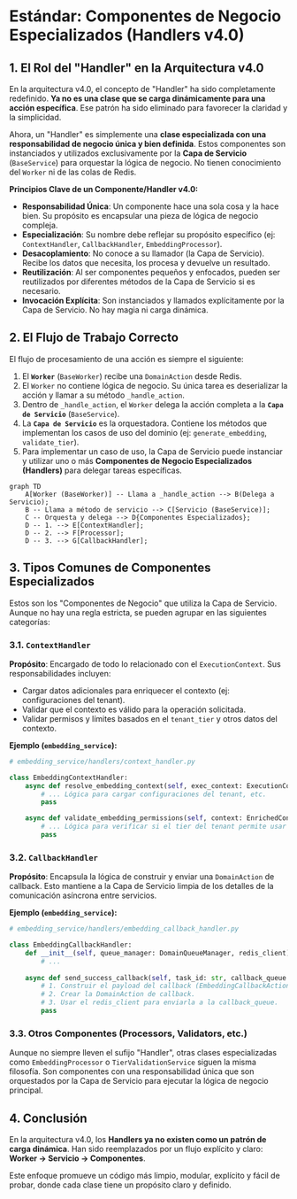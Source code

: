 # Estándar: Componentes de Negocio Especializados (Handlers v4.0)

## 1. El Rol del "Handler" en la Arquitectura v4.0

En la arquitectura v4.0, el concepto de "Handler" ha sido completamente redefinido. **Ya no es una clase que se carga dinámicamente para una acción específica**. Ese patrón ha sido eliminado para favorecer la claridad y la simplicidad.

Ahora, un "Handler" es simplemente una **clase especializada con una responsabilidad de negocio única y bien definida**. Estos componentes son instanciados y utilizados exclusivamente por la **Capa de Servicio** (`BaseService`) para orquestar la lógica de negocio. No tienen conocimiento del `Worker` ni de las colas de Redis.

**Principios Clave de un Componente/Handler v4.0:**

- **Responsabilidad Única**: Un componente hace una sola cosa y la hace bien. Su propósito es encapsular una pieza de lógica de negocio compleja.
- **Especialización**: Su nombre debe reflejar su propósito específico (ej: `ContextHandler`, `CallbackHandler`, `EmbeddingProcessor`).
- **Desacoplamiento**: No conoce a su llamador (la Capa de Servicio). Recibe los datos que necesita, los procesa y devuelve un resultado.
- **Reutilización**: Al ser componentes pequeños y enfocados, pueden ser reutilizados por diferentes métodos de la Capa de Servicio si es necesario.
- **Invocación Explícita**: Son instanciados y llamados explícitamente por la Capa de Servicio. No hay magia ni carga dinámica.

## 2. El Flujo de Trabajo Correcto

El flujo de procesamiento de una acción es siempre el siguiente:

1.  El **`Worker`** (`BaseWorker`) recibe una `DomainAction` desde Redis.
2.  El `Worker` no contiene lógica de negocio. Su única tarea es deserializar la acción y llamar a su método `_handle_action`.
3.  Dentro de `_handle_action`, el `Worker` delega la acción completa a la **`Capa de Servicio`** (`BaseService`).
4.  La **`Capa de Servicio`** es la orquestadora. Contiene los métodos que implementan los casos de uso del dominio (ej: `generate_embedding`, `validate_tier`).
5.  Para implementar un caso de uso, la Capa de Servicio puede instanciar y utilizar uno o más **Componentes de Negocio Especializados (Handlers)** para delegar tareas específicas.

```mermaid
graph TD
    A[Worker (BaseWorker)] -- Llama a _handle_action --> B(Delega a Servicio);
    B -- Llama a método de servicio --> C[Servicio (BaseService)];
    C -- Orquesta y delega --> D{Componentes Especializados};
    D -- 1. --> E[ContextHandler];
    D -- 2. --> F[Processor];
    D -- 3. --> G[CallbackHandler];
```

## 3. Tipos Comunes de Componentes Especializados

Estos son los "Componentes de Negocio" que utiliza la Capa de Servicio. Aunque no hay una regla estricta, se pueden agrupar en las siguientes categorías:

### 3.1. `ContextHandler`

**Propósito**: Encargado de todo lo relacionado con el `ExecutionContext`. Sus responsabilidades incluyen:
- Cargar datos adicionales para enriquecer el contexto (ej: configuraciones del tenant).
- Validar que el contexto es válido para la operación solicitada.
- Validar permisos y límites basados en el `tenant_tier` y otros datos del contexto.

**Ejemplo (`embedding_service`):**
```python
# embedding_service/handlers/context_handler.py

class EmbeddingContextHandler:
    async def resolve_embedding_context(self, exec_context: ExecutionContext) -> EnrichedContext:
        # ... Lógica para cargar configuraciones del tenant, etc.
        pass

    async def validate_embedding_permissions(self, context: EnrichedContext, ...):
        # ... Lógica para verificar si el tier del tenant permite usar el modelo, etc.
        pass
```

### 3.2. `CallbackHandler`

**Propósito**: Encapsula la lógica de construir y enviar una `DomainAction` de callback. Esto mantiene a la Capa de Servicio limpia de los detalles de la comunicación asíncrona entre servicios.

**Ejemplo (`embedding_service`):**
```python
# embedding_service/handlers/embedding_callback_handler.py

class EmbeddingCallbackHandler:
    def __init__(self, queue_manager: DomainQueueManager, redis_client):
        # ...
    
    async def send_success_callback(self, task_id: str, callback_queue: str, ...):
        # 1. Construir el payload del callback (EmbeddingCallbackAction).
        # 2. Crear la DomainAction de callback.
        # 3. Usar el redis_client para enviarla a la callback_queue.
        pass
```

### 3.3. Otros Componentes (Processors, Validators, etc.)

Aunque no siempre lleven el sufijo "Handler", otras clases especializadas como `EmbeddingProcessor` o `TierValidationService` siguen la misma filosofía. Son componentes con una responsabilidad única que son orquestados por la Capa de Servicio para ejecutar la lógica de negocio principal.

## 4. Conclusión

En la arquitectura v4.0, los **Handlers ya no existen como un patrón de carga dinámica**. Han sido reemplazados por un flujo explícito y claro: **Worker -> Servicio -> Componentes**.

Este enfoque promueve un código más limpio, modular, explícito y fácil de probar, donde cada clase tiene un propósito claro y definido.
